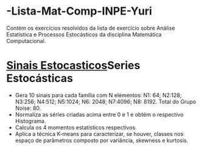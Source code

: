 # -Lista-Mat-Comp-INPE-Yuri
Contém os exercícios resolvidos da lista de exercício sobre Análise Estatística e Processos Estocásticos da disciplina Matemática Computacional.

<h1><a href="https://github.com/YuriDomaradzki/-Lista-Mat-Comp-INPE-Yuri/tree/master/Sinais%20Estocasticos">Sinais Estocasticos</a>Series   Estocásticas</a></h1>
  <ul>
    <li>Gera 10 sinais para cada família com N elementos: 
    N1: 64; N2:128; N3:256; N4:512; N5:1024; N6: 2048; N7:4096; N8: 8192. Total do Grupo Noise: 80.</li>
    <li>Normaliza as séries criadas acima entre 0 e 1 e obtém o respectivo Histograma. </li>
    <li>Calcula os 4 momentos estatísticos respectivos.</li>
    <li>Aplica a técnica K-means para caracterizar, se houver, classes nos espaço de parâmetros composto por variância, skewness e kurtosis. </li>
  </ul>

 

